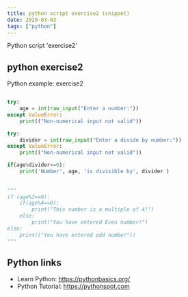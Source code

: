```yaml
---
title: python script exercise2 (snippet)
date: 2020-03-03
tags: ["python"]
---
```

Python script 'exercise2'


## python exercise2

Python example: exercise2

```python

try: 
	age = int(raw_input("Enter a number:"))
except ValueError:
	print(("Non-numerical input not valid"))

try: 
	divider = int(raw_input("Enter a divide by number:"))
except ValueError:
	print(("Non-numerical input not valid"))

if(age%divider==0):
	print('Number', age, 'is divisible by', divider )
	
	
"""
if (age%2==0):
	if(age%4==0):
		print("This number is a multiple of 4!")
	else:
		print("You have entered Even number!")
else:
	print(("You have entered odd number"))
"""	

```

## Python links

- Learn Python: https://pythonbasics.org/
- Python Tutorial: https://pythonspot.com
